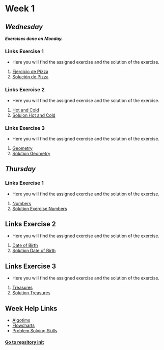 # Week 1 
## _Wednesday_ 
**_Exercises done on Monday._** 
### Links Exercise 1
+ Here you will find the assigned exercise and the solution of the exercise.
1. [Ejercicio de Pizza](https://github.com/corecodeio/devguide-fundamentals-2022-04/tree/main/src/technologies/2022/week01/challenges/e01/desc#readme)
2. [Solución de Pizza](https://github.com/Ben4010/CORE-CODE-REPOSITORIOS/blob/main/Sesion%20de%20algoritmos/Pizza.txt)

### Links Exercise 2
+ Here you will find the assigned exercise and the solution of the exercise.
1. [Hot and Cold](https://github.com/corecodeio/devguide-fundamentals-2022-04/tree/main/src/technologies/2022/week01/challenges/e02/desc)
2. [Soluion Hot and Cold](https://github.com/Ben4010/CORE-CODE-REPOSITORIOS/blob/main/Sesion%20de%20algoritmos/Solution%20Hot%20and%20Cold)

### Links Exercise 3
+ Here you will find the assigned exercise and the solution of the exercise.
1. [Geometry](https://github.com/corecodeio/devguide-fundamentals-2022-04/tree/main/src/technologies/2022/week01/challenges/e03/desc) 
2. [Solution Geometry](https://github.com/Ben4010/CORE-CODE-REPOSITORIOS/blob/main/Sesion%20de%20algoritmos/Geometry) 

## _Thursday_
### Links Exercise 1
+ Here you will find the assigned exercise and the solution of the exercise.
1. [Numbers](https://bit.ly/3YJwEs4)
2. [Solution Exercise Numbers](https://bit.ly/3YU3Exe)

## Links Exercise 2
+ Here you will find the assigned exercise and the solution of the exercise.
1. [Date of Birth](https://bit.ly/3S7TWFb)
2. [Solution Date of Birth](https://bit.ly/3S3gxTv)

## Links Exercise 3
+ Here you will find the assigned exercise and the solution of the exercise.
1. [Treasures](https://bit.ly/3K9dPtM)
2. [Solution Treasures](https://bit.ly/3EaIy5O) 

## Week Help Links
+ [Algotims](https://www.geeksforgeeks.org/introduction-to-algorithms/)
+ [Flowcharts](https://www.lucidchart.com/pages/es/que-es-un-diagrama-de-flujo)
+ [Problem Solving Skills](https://www.indeed.com/career-advice/resumes-cover-letters/problem-solving-skills)

#### [Go to repsitory init](https://github.com/Ben4010/CORE-CODE-REPOSITORIOS)


 
